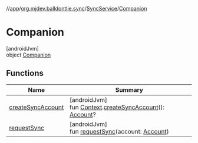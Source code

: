 //[app](../../../../index.md)/[org.mjdev.balldontlie.sync](../../index.md)/[SyncService](../index.md)/[Companion](index.md)

# Companion

[androidJvm]\
object [Companion](index.md)

## Functions

| Name | Summary |
|---|---|
| [createSyncAccount](create-sync-account.md) | [androidJvm]<br>fun [Context](https://developer.android.com/reference/kotlin/android/content/Context.html).[createSyncAccount](create-sync-account.md)(): [Account](https://developer.android.com/reference/kotlin/android/accounts/Account.html)? |
| [requestSync](request-sync.md) | [androidJvm]<br>fun [requestSync](request-sync.md)(account: [Account](https://developer.android.com/reference/kotlin/android/accounts/Account.html)) |
